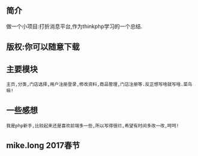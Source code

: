 ﻿## 简介
做一个小项目:打折消息平台,作为thinkphp学习的一个总结.

## 版权:你可以随意下载

## 主要模块
	主页,分类,门店选择,用户注册登录,修改资料,商品管理,门店注册等.反正想写啥就写啥.菜鸟嘛!
	
## 一些感想
	我是php新手,比较起来还是喜欢前端多一些,所以写得很烂,希望有时间多改一改,呵呵!

## mike.long 2017春节